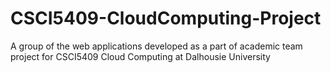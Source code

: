 # CSCI5409-CloudComputing-Project
A group of the web applications developed as a part of academic team project for CSCI5409 Cloud Computing at Dalhousie University
